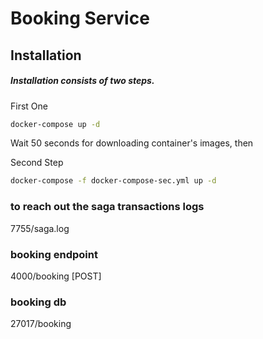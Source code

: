 # Booking Service


## Installation

##### Installation consists of two steps.


First One
```bash
docker-compose up -d
```

Wait 50 seconds for downloading container's images, then

Second Step
```bash
docker-compose -f docker-compose-sec.yml up -d
```

### to reach out the saga transactions logs
7755/saga.log

### booking endpoint
4000/booking [POST]

### booking db
27017/booking